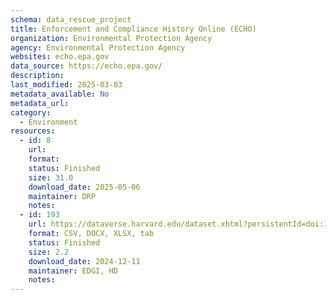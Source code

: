 ```yaml
---
schema: data_rescue_project 
title: Enforcement and Compliance History Online (ECHO)
organization: Environmental Protection Agency
agency: Environmental Protection Agency
websites: echo.epa.gov
data_source: https://echo.epa.gov/
description: 
last_modified: 2025-03-03
metadata_available: No
metadata_url: 
category:
  - Environment
resources:
  - id: 8
    url: 
    format: 
    status: Finished
    size: 31.0
    download_date: 2025-05-06
    maintainer: DRP
    notes: 
  - id: 193
    url: https://dataverse.harvard.edu/dataset.xhtml?persistentId=doi:10.7910/DVN/TUMSLH
    format: CSV, DOCX, XLSX, tab
    status: Finished
    size: 2.2
    download_date: 2024-12-11
    maintainer: EDGI, HD
    notes: 
---
```

